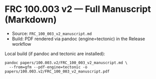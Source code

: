 # FRC 100.003 v2 — Full Manuscript (Markdown)

- Source: `FRC_100_003_v2_manuscript.md`
- Build:  PDF rendered via pandoc (engine=tectonic) in the Release workflow

Local build (if pandoc and tectonic are installed):
```
pandoc papers/100.003.v2/FRC_100_003_v2_manuscript.md \
  --from=gfm --pdf-engine=tectonic -o papers/100.003.v2/FRC_100_003_v2_manuscript.pdf
```
